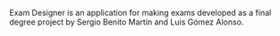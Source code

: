 Exam Designer is an application for making exams developed as a final degree project by Sergio Benito Martín and Luis Gómez Alonso.
